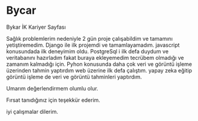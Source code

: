 # Bycar
Bykar İK Kariyer Sayfası

Sağlık problemlerim nedeniyle 2 gün proje çalışabildim ve tamamını yetiştiremedim.
Django ile ilk projemdi ve tamamlayamadım. javascript konusundada ilk deneyimim oldu.
PostgreSql i ilk defa duydum ve veritabanını hazırladım fakat buraya ekleyemedim tecrübem olmadığı ve zamanım kalmadığı için.
Pyhon konusunda daha çok veri ve görüntü işleme üzerinden tahmin yaptırdım web üzerine ilk defa çalıştım.
yapay zeka eğitip görüntü işleme de veri ve görüntü tahminleri yaptırdım.

Umarım değerlendirmem olumlu olur.

Fırsat tanıdığınız için teşekkür ederim. 

iyi çalışmalar dilerim. 
